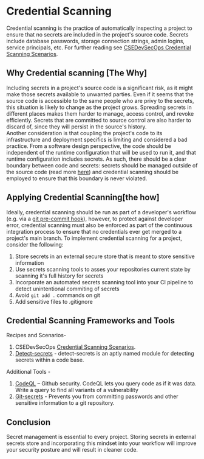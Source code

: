 # Credential Scanning

Credential scanning is the practice of automatically inspecting a project to ensure that no secrets are included in the project's source code. Secrets include database passwords, storage connection strings, admin logins, service principals, etc.
For further reading see [CSEDevSecOps Credential Scanning Scenarios](https://github.com/microsoft/CSEDevSecOps/tree/master/Scenarios/CredentialScanning).

## Why Credential scanning [The Why]

Including secrets in a project's source code is a significant risk, as it might make those secrets available to unwanted parties. Even if it seems that the source code is accessible to the same people who are privy to the secrets, this situation is likely to change as the project grows. Spreading secrets in different places makes them harder to manage, access control, and revoke efficiently. Secrets that are committed to source control are also harder to discard of, since they will persist in the source's history.  
Another consideration is that coupling the project's code to its infrastructure and deployment specifics is limiting and considered a bad practice. From a software design perspective, the code should be independent of the runtime configuration that will be used to run it, and that runtime configuration includes secrets.
 As such, there should be a clear boundary between code and secrets: secrets should be managed outside of the source code (read more [here](../../continuous-delivery/secrets-management/readme.md)) and credential scanning should be employed to ensure that this boundary is never violated.

## Applying Credential Scanning[the how]

Ideally, credential scanning should be run as part of a developer's workflow (e.g. via a [git pre-commit hook](https://githooks.com)), however, to protect against developer error, credential scanning must also be enforced as part of the continuous integration process to ensure that no credentials ever get merged to a project's main branch.
To implement credential scanning for a project, consider the  following:

1. Store secrets in an external secure store that is meant to store sensitive information
1. Use secrets scanning tools to asses your repositories current state by scanning it's full history for secrets
1. Incorporate an automated secrets scanning tool into your CI pipeline to detect unintentional commiting of secrets
1. Avoid `git add .` commands on git
1. Add sensitive files to .gitignore

## Credential Scanning Frameworks and Tools

Recipes and Scenarios-

1. CSEDevSecOps [Credential Scanning Scenarios](https://github.com/microsoft/CSEDevSecOps/tree/master/Scenarios/CredentialScanning).
1. [Detect-secrets](./recipes/detect-secrets.md) - detect-secrets is an aptly named module for detecting secrets within a code base.

Additional Tools -

1. [CodeQL](https://securitylab.github.com/tools/codeql)  – Github security. CodeQL lets you query code as if it was data. Write a query to find all variants of a vulnerability
1. [Git-secrets](https://github.com/awslabs/git-secrets)  - Prevents you from committing passwords and other sensitive information to a git repository.

## Conclusion

Secret management is essential to every project. Storing secrets in external secrets store and incorporating this mindset into your workflow will improve your security posture and will result in cleaner code.
